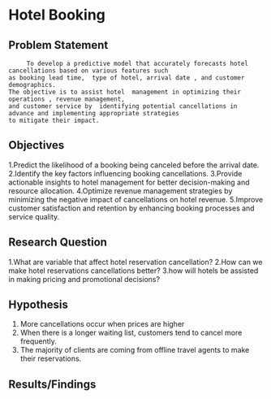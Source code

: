 # Hotel Booking
## Problem Statement
         To develop a predictive model that accurately forecasts hotel  cancellations based on various features such 
    as booking lead time,  type of hotel, arrival date , and customer demographics.
    The objective is to assist hotel  management in optimizing their operations , revenue management,
    and customer service by  identifying potential cancellations in advance and implementing appropriate strategies 
    to mitigate their impact.
   ## Objectives

1.Predict the likelihood of a booking being canceled before the arrival date.
2.Identify the key factors influencing booking cancellations.
3.Provide actionable insights to hotel management for better decision-making and resource allocation.
4.Optimize revenue management strategies by minimizing the negative impact of cancellations on hotel revenue.
5.Improve customer satisfaction and retention by enhancing booking processes and service quality.

## Research Question
1.What are variable that affect hotel reservation cancellation?
2.How can we make hotel reservations cancellations better?
3.how will hotels be assisted in making pricing and promotional decisions?


## Hypothesis
1. More cancellations occur when prices are higher
2. When there is a longer waiting list, customers tend to cancel more frequently.
3. The majority of clients are coming from offline travel agents to make their reservations.

## Results/Findings






